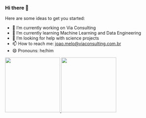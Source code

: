 ### Hi there 👋

Here are some ideas to get you started:

- 🔭 I’m currently working on Via Consulting
- 🌱 I’m currently learning Machine Learning and Data Engineering
- 🤔 I’m looking for help with science projects
- 📫 How to reach me: joao.melo@viaconsulting.com.br
- 😄 Pronouns: he/him

<div>
  <a href="https://github.com/Squinelato">
  <img height="180em" src="https://github-readme-stats.vercel.app/api?username=Squinelato&show_icons=true&theme=gotham&include_all_commits=true&count_private=true"/>
  <img height="180em" src="https://github-readme-stats.vercel.app/api/top-langs/?username=Squinelato&theme=gotham"/>
<div>
